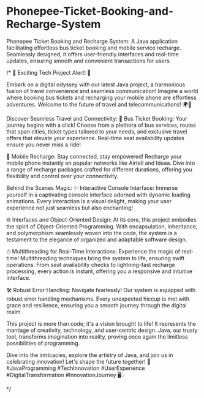 # Phonepee-Ticket-Booking-and-Recharge-System
Phonepee Ticket Booking and Recharge System: A Java application facilitating effortless bus ticket booking and mobile service recharge. Seamlessly designed, it offers user-friendly interfaces and real-time updates, ensuring smooth and convenient transactions for users.

/*
🚀 Exciting Tech Project Alert! 🚀

Embark on a digital odyssey with our latest Java project, a harmonious fusion of travel convenience and seamless communication! Imagine a world where booking bus tickets and recharging your mobile phone are effortless adventures. Welcome to the future of travel and telecommunications! 🌍📱

Discover Seamless Travel and Connectivity:
🎫 Bus Ticket Booking: Your journey begins with a click! Choose from a plethora of bus services, routes that span cities, ticket types tailored to your needs, and exclusive travel offers that elevate your experience. Real-time seat availability updates ensure you never miss a ride!

📱 Mobile Recharge: Stay connected, stay empowered! Recharge your mobile phone instantly on popular networks like Airtell and Ideaa. Dive into a range of recharge packages crafted for different durations, offering you flexibility and control over your connectivity.

Behind the Scenes Magic:
✨ Interactive Console Interface: Immerse yourself in a captivating console interface adorned with dynamic loading animations. Every interaction is a visual delight, making your user experience not just seamless but also enchanting!

🌐 Interfaces and Object-Oriented Design: At its core, this project embodies the spirit of Object-Oriented Programming. With encapsulation, inheritance, and polymorphism seamlessly woven into the code, the system is a testament to the elegance of organized and adaptable software design.

⏱ Multithreading for Real-Time Interactions: Experience the magic of real-time! Multithreading techniques bring the system to life, ensuring swift operations. From seat availability checks to lightning-fast recharge processing, every action is instant, offering you a responsive and intuitive interface.

🛠 Robust Error Handling: Navigate fearlessly! Our system is equipped with robust error handling mechanisms. Every unexpected hiccup is met with grace and resilience, ensuring you a smooth journey through the digital realm.

This project is more than code; it's a vision brought to life! It represents the marriage of creativity, technology, and user-centric design. Java, our trusty tool, transforms imagination into reality, proving once again the limitless possibilities of programming.

Dive into the intricacies, explore the artistry of Java, and join us in celebrating innovation! Let's shape the future together! 💬 #JavaProgramming #TechInnovation #UserExperience #DigitalTransformation #InnovationJourney 🖥💡

*/
